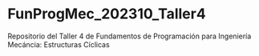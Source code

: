 # FunProgMec_202310_Taller4
 Repositorio del Taller 4 de Fundamentos de Programación para Ingeniería Mecáncia: Estructuras Cíclicas
